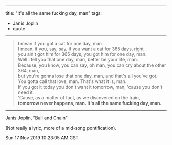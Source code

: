 
---
title: "it's all the same fucking day, man"
tags:
- Janis Joplin
- quote
---

>I mean if you got a cat for one day, man  
I mean, if you, say, say, if you want a cat for 365 days, right  
you ain't got him for 365 days, you got him for one day, man.  
Well I tell you that one day, man, better be your life, man.  
Because, you know, you can say, oh man, you can cry about the other 364, man,  
but you're gonna lose that one day, man, and that's all you've got.  
You gotta call that love, man. That's what it is, man.  
If you got it today you don't want it tomorrow, man, 'cause you don't need it.  
'Cause, as a matter of fact, as we discovered on the train,  
**tomorrow never happens, man.  It's all the same fucking day, man.**  


---

Janis Joplin, "Ball and Chain"

(Not really a lyric, more of a mid-song pontification).

Sun 17 Nov 2019 10:23:05 AM CST
